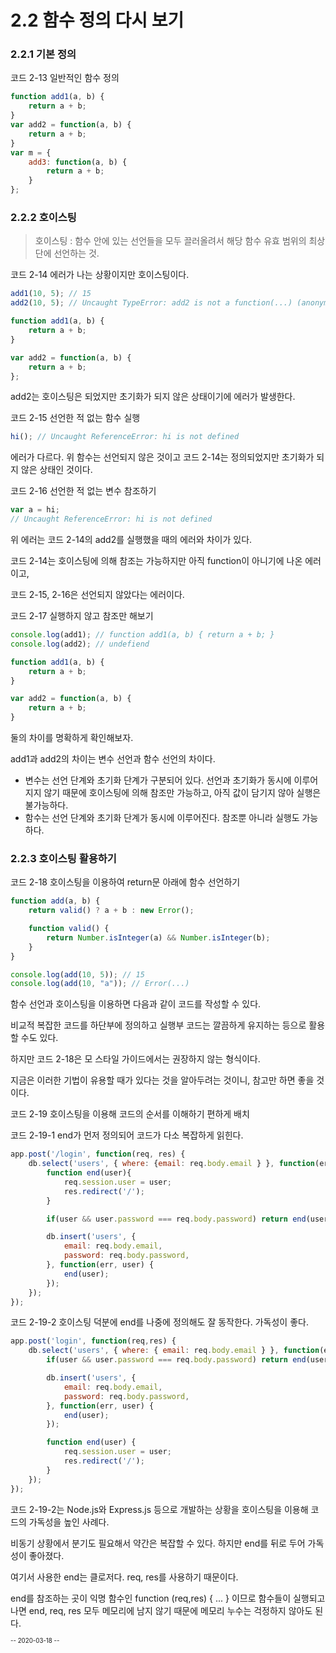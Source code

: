 # 2.2 함수 정의 다시 보기

### 2.2.1 기본 정의

코드 2-13 일반적인 함수 정의

```jsx
function add1(a, b) {
	return a + b;
}
var add2 = function(a, b) {
	return a + b;
}
var m = {
	add3: function(a, b) {
		return a + b;
	}
};
```

### 2.2.2 호이스팅

> 호이스팅 : 함수 안에 있는 선언들을 모두 끌러올려서 해당 함수 유효 범위의 최상단에 선언하는 것.

코드 2-14 에러가 나는 상황이지만 호이스팅이다.

```jsx
add1(10, 5); // 15
add2(10, 5); // Uncaught TypeError: add2 is not a function(...) (anonymous function)

function add1(a, b) {
	return a + b;
}

var add2 = function(a, b) {
	return a + b;
};
```

add2는 호이스팅은 되었지만 초기화가 되지 않은 상태이기에 에러가 발생한다.

코드 2-15 선언한 적 없는 함수 실행

```jsx
hi(); // Uncaught ReferenceError: hi is not defined
```

에러가 다르다. 위 함수는 선언되지 않은 것이고 코드 2-14는 정의되었지만 초기화가 되지 않은 상태인 것이다.

 코드 2-16 선언한 적 없는 변수 참조하기

```jsx
var a = hi;
// Uncaught ReferenceError: hi is not defined
```

위 에러는 코드 2-14의 add2를 실행했을 때의 에러와 차이가 있다.

코드 2-14는 호이스팅에 의해 참조는 가능하지만 아직 function이 아니기에 나온 에러이고,

코드 2-15, 2-16은 선언되지 않았다는 에러이다.

코드 2-17 실행하지 않고 참조만 해보기

```jsx
console.log(add1); // function add1(a, b) { return a + b; }
console.log(add2); // undefiend

function add1(a, b) {
	return a + b;
}

var add2 = function(a, b) {
	return a + b;
}
```

둘의 차이를 명확하게 확인해보자.

add1과 add2의 차이는 변수 선언과 함수 선언의 차이다.

- 변수는 선언 단계와 초기화 단계가 구분되어 있다. 선언과 초기화가 동시에 이루어지지 않기 때문에 호이스팅에 의해 참조만 가능하고, 아직 값이 담기지 않아 실행은 불가능하다.
- 함수는 선언 단계와 초기화 단계가 동시에 이루어진다. 참조뿐 아니라 실행도 가능하다.

### 2.2.3 호이스팅 활용하기

코드 2-18 호이스팅을 이용하여 return문 아래에 함수 선언하기

```jsx
function add(a, b) {
	return valid() ? a + b : new Error();

	function valid() {
		return Number.isInteger(a) && Number.isInteger(b);
	}
}

console.log(add(10, 5)); // 15
console.log(add(10, "a")); // Error(...)
```

함수 선언과 호이스팅을 이용하면 다음과 같이 코드를 작성할 수 있다.

비교적 복잡한 코드를 하단부에 정의하고 실행부 코드는 깔끔하게 유지하는 등으로 활용할 수도 있다.

하지만 코드 2-18은 모 스타일 가이드에서는 권장하지 않는 형식이다.

지금은 이러한 기법이 유용할 때가 있다는 것을 알아두려는 것이니, 참고만 하면 좋을 것이다.

코드 2-19 호이스팅을 이용해 코드의 순서를 이해하기 편하게 배치

코드 2-19-1 end가 먼저 정의되어 코드가 다소 복잡하게 읽힌다.

```jsx
app.post('/login', function(req, res) {
	db.select('users', { where: {email: req.body.email } }, function(err,user) {
		function end(user){
			req.session.user = user;
			res.redirect('/');
		}

		if(user && user.password === req.body.password) return end(user);

		db.insert('users', {
			email: req.body.email,
			password: req.body.password,
		}, function(err, user) {
			end(user);
		});
	}); 
});
```

코드 2-19-2 호이스팅 덕분에 end를 나중에 정의해도 잘 동작한다. 가독성이 좋다.

```jsx
app.post('login', function(req,res) {
	db.select('users', { where: { email: req.body.email } }, function(err, user) {
		if(user && user.password === req.body.password) return end(user);

		db.insert('users', {
			email: req.body.email,
			password: req.body.password,
		}, function(err, user) {
			end(user);
		});

		function end(user) {
			req.session.user = user;
			res.redirect('/');
		}
	});
});
```

코드 2-19-2는 Node.js와 Express.js 등으로 개발하는 상황을 호이스팅을 이용해 코드의 가독성을 높인 사례다.

비동기 상황에서 분기도 필요해서 약간은 복잡할 수 있다. 하지만 end를 뒤로 두어 가독성이 좋아졌다.

여기서 사용한 end는 클로저다. req, res를 사용하기 때문이다.

end를 참조하는 곳이 익명 함수인 function (req,res) { ... } 이므로 함수들이 실행되고 나면 end, req, res 모두 메모리에 남지 않기 때문에 메모리 누수는 걱정하지 않아도 된다.

<sub id="2020-03-18"><sup>-- 2020-03-18 --</sup></sub>